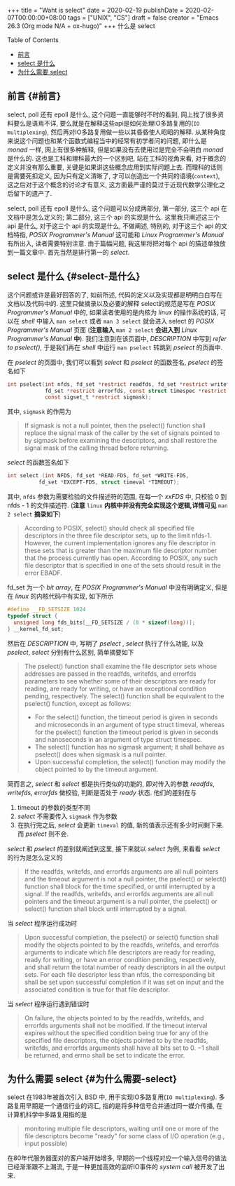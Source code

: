 +++
title = "Waht is select"
date = 2020-02-19
publishDate = 2020-02-07T00:00:00+08:00
tags = ["UNIX", "CS"]
draft = false
creator = "Emacs 26.3 (Org mode N/A + ox-hugo)"
+++
什么是 select
<!--more-->

<div class="ox-hugo-toc toc">
<div></div>

<div class="heading">Table of Contents</div>

- [前言](#前言)
- [select 是什么](#select-是什么)
- [为什么需要 select](#为什么需要-select)

</div>
<!--endtoc-->


## 前言 {#前言}

select, poll 还有 epoll 是什么, 这个问题一直能够时不时的看到, 网上找了很多资料要么是语焉不详, 要么就是在解释这些api是如何处理IO多路复用的(`IO multiplexing`), 然后再对IO多路复用做一些以其昏昏使人昭昭的解释. 从某种角度来说这个问题也和某个函数式编程当中的经常有初学者问的问题, 即什么是 _monad_ 一样, 网上有很多种解释, 但是如果没有去使用过是完全不会明白 _monad_ 是什么的. 这也是工科和理科最大的一个区别吧, 站在工科的视角来看, 对于概念的定义并没有那么重要, 关键是如果讲这些概念应用到实际问题上去. 而理科的话则是需要死扣定义, 因为只有定义清晰了, 才可以创造出一个共同的语境(`context`), 这之后对于这个概念的讨论才有意义, 这方面最严谨的莫过于近现代数学公理化之后留下的遗产了.

select, poll 还有 epoll 是什么, 这个问题可以分成两部分, 第一部分, 这三个 api 在文档中是怎么定义的; 第二部分, 这三个 api 的实现是什么.
这里我只阐述这三个 api 是什么, 对于这三个 api 的实现是什么, 不做阐述, 特别的, 对于这三个 api 的文档特指, _POSIX Programmer's Manual_ 这可能和 _Linux Programmer's Manual_ 有所出入, 读者需要特别注意. 由于篇幅问题, 我这里将把对每个 api 的描述单独放到一篇文章中. 首先当然是排行第一的 _select_.


## select 是什么 {#select-是什么}

这个问题或许是最好回答的了, 如前所述, 代码的定义以及实现都是明明白白写在文档以及代码中的. 这里只做摘录以及必要的解释
select的规范是写在 _POSIX Programmer's Manual_ 中的, 如果读者使用的是内核为 _linux_ 的操作系统的话, 可以在 _shell_ 中输入 `man select` 或者 `man 3 select` 就会进入 select 的 _POSIX Programmer's Manual_ 页面 (**注意输入** `man 2 select` **会进入到** _Linux Programmer's Manual_ **中**). 我们注意到在该页面中, _DESCRIPTION_ 中写到 _refer to pselect()_, 于是我们再在 _shell_ 中运行 `man pselect` 转跳到 _pselect_ 的页面中.

在 _pselect_ 的页面中, 我们可以看到 _select_ 和 _pselect_ 的函数签名, _pselect_ 的签名如下

```c
int pselect(int nfds, fd_set *restrict readfds, fd_set *restrict writefds,
            fd_set *restrict errorfds, const struct timespec *restrict timeout,
            const sigset_t *restrict sigmask);
```

其中, `sigmask` 的作用为

> If sigmask is not a null pointer, then the pselect() function shall replace the signal mask of the caller by the set of signals pointed to by sigmask before examining the descriptors, and shall restore the signal mask of the calling thread before
> returning.

_select_ 的函数签名如下

```c
int select (int NFDS, fd_set *READ-FDS, fd_set *WRITE-FDS,
          fd_set *EXCEPT-FDS, struct timeval *TIMEOUT);
```

其中, `nfds` 参数为需要检验的文件描述符的范围, 在每一个 _xxFDS_ 中, 只校验 0 到 nfds - 1 的文件描述符. (**注意** `linux` **内核中并没有完全实现这个逻辑,详情可见** `man 2 select` **摘录如下**)

> According  to  POSIX, select() should check all specified file descriptors in the three file descriptor sets, up to the limit
> nfds-1.  However, the current implementation ignores any file descriptor in these sets that is greater than the maximum  file
> descriptor number that the process currently has open.  According to POSIX, any such file descriptor that is specified in one
> of the sets should result in the error EBADF.

fd\_set 为一个 _bit array_, 在 _POSIX Programmer's Manual_ 中没有明确定义, 但是在 _linux_ 的内核代码中有实现, 如下所示

```c
#define __FD_SETSIZE 1024
typedef struct {
  unsigned long fds_bits[__FD_SETSIZE / (8 * sizeof(long))];
} __kernel_fd_set;
```

然后在 _DESCRIPTION_ 中, 写明了 _pselect_ , _select_ 执行了什么功能, 以及 _pselect_, _select_ 分别有什么区别, 简单摘要如下

> The pselect() function shall examine the file descriptor sets whose addresses are passed in the readfds, writefds,
> and  errorfds  parameters  to see whether some of their descriptors are ready for reading, are ready for writing,
> or have an exceptional condition pending, respectively.
> The select() function shall be equivalent to the pselect() function, except as follows:
>
> -   For the select() function, the timeout period is given in seconds  and  microseconds  in  an  argument  of  type  struct
>     timeval,  whereas  for  the  pselect() function the timeout period is given in seconds and nanoseconds in an argument of
>     type struct timespec.
> -   The select() function has no sigmask argument; it shall behave as pselect() does when sigmask is a null pointer.
> -   Upon successful completion, the select() function may modify the object pointed to by the timeout argument.

简而言之, _select_ 和 _select_ 都是执行类似的功能的, 即对传入的参数 _readfds_, _writefds_, _errorfds_ 做校验, 判断是否处于 _ready_ 状态.
他们的差别在与

1.  timeout 的参数的类型不同
2.  _select_ 不需要传入 `sigmask` 作为参数
3.  在执行完之后, _select_ 会更新 `timeval` 的值, 新的值表示还有多少时间剩下来. 而 _pselect_ 则不会.

_select_ 和 _pselect_ 的差别就阐述到这里, 接下来就以 _select_ 为例, 来看看 _select_ 的行为是怎么定义的

> If the readfds, writefds, and errorfds arguments are all null pointers and the timeout argument is not a null pointer, the
> pselect() or select() function shall block for the time specified, or  until  interrupted  by  a  signal.  If  the  readfds,
> writefds, and errorfds arguments are all null pointers and the timeout argument is a null pointer, the pselect() or select()
> function shall block until interrupted by a signal.

当 _select_ 程序运行成功时

> Upon successful completion, the pselect() or select() function shall modify the objects pointed to by the readfds, writefds,
> and errorfds arguments to indicate which file descriptors are ready for reading, ready for writing, or have an error
> condition pending, respectively, and shall return the total number of ready descriptors in all the output sets. For each file
> descriptor less than nfds, the corresponding bit shall be set upon successful completion if it was set on input and the
> associated condition is true for that file descriptor.

当 _select_ 程序运行遇到错误时

> On failure, the objects pointed to by the readfds, writefds, and errorfds arguments shall not be modified. If the timeout
> interval expires without the specified condition being true for any of the specified file descriptors, the  objects  pointed
> to by the readfds, writefds, and errorfds arguments shall have all bits set to 0.
> −1 shall be returned, and errno shall be set to indicate the error.


## 为什么需要 select {#为什么需要-select}

select 在1983年被首次引入 BSD 中, 用于实现IO多路复用(`IO multiplexing`). 多路复用早期是一个通信行业的词汇, 指的是将多种信号合并通过同一媒介传播, 在计算机科学中多路复用指的是

> monitoring multiple file descriptors, waiting until one or more of the file descriptors
> become "ready" for some class of I/O operation (e.g., input possible)

在80年代服务器面对的客户端开始增多, 早期的一个线程对应一个输入信号的做法已经渐渐跟不上潮流, 于是一种更加高效的监听IO事件的 _system call_ 被开发了出来.
